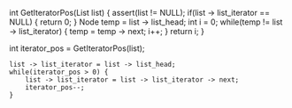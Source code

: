 int GetIteratorPos(List list) {
    assert(list != NULL);
    if(list -> list_iterator == NULL) {
        return 0;
    }
    Node temp = list -> list_head;
    int i = 0;
    while(temp != list -> list_iterator) {
        temp = temp -> next;
        i++;
    }
    return i;
}



 int iterator_pos = GetIteratorPos(list);
    
    
    list -> list_iterator = list -> list_head;
    while(iterator_pos > 0) {
        list -> list_iterator = list -> list_iterator -> next;
        iterator_pos--;
    }